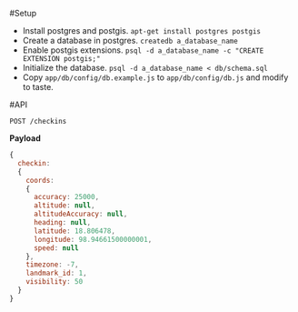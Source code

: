#Setup

* Install postgres and postgis. `apt-get install postgres postgis`
* Create a database in postgres. `createdb a_database_name`
* Enable postgis extensions. `psql -d a_database_name -c "CREATE EXTENSION postgis;"`
* Initialize the database. `psql -d a_database_name < db/schema.sql`
* Copy `app/db/config/db.example.js` to `app/db/config/db.js` and modify to taste.

#API

```
POST /checkins
```

**Payload**
```js
{
  checkin: 
  { 
    coords:
    {
      accuracy: 25000,
      altitude: null,
      altitudeAccuracy: null,
      heading: null,
      latitude: 18.806478,
      longitude: 98.94661500000001,
      speed: null
    },
    timezone: -7,
    landmark_id: 1,
    visibility: 50
  }
}
```
